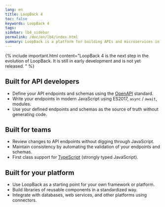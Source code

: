 ```yaml
---
lang: en
title: LoopBack 4
toc: false
keywords: LoopBack 4
tags:
sidebar: lb4_sidebar
permalink: /doc/en/lb4/index.html
summary: LoopBack is a platform for building APIs and microservices in Node.js
---
```


{% include important.html content="LoopBack 4 is the next step in the evolution of LoopBack.  It is still in early development and is not yet released.
" %}

## Built for API developers

 - Define your API endpoints and schemas using the [OpenAPI](https://www.openapis.org/) standard.
 - Write your endpoints in modern JavaScript using ES2017, `async` / `await`, modules.
 - Use your defined endpoints and schemas as the source of truth without generating code.

## Built for teams

 - Review changes to API endpoints without digging through JavaScript.
 - Maintain consistency by automating the validation of your endpoints and schemas.
 - First class support for [TypeScript](https://www.typescriptlang.org) (strongly typed JavaScript).

## Built for your platform

 - Use LoopBack as a starting point for your own framework or platform.
 - Build libraries of reusable components in a standardized way.
 - Integrate with databases, web services, and other platforms using connectors.
